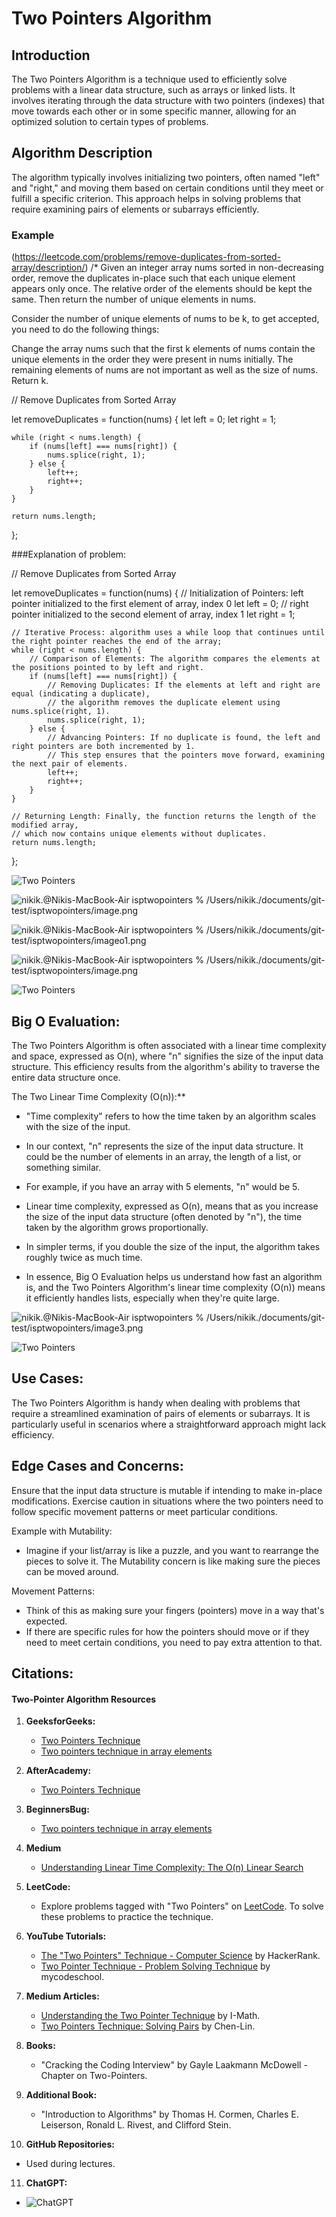 # Two Pointers Algorithm 

## Introduction
The Two Pointers Algorithm is a technique used to efficiently solve problems with a linear data structure, such as arrays or linked lists. It involves iterating through the data structure with two pointers (indexes) that move towards each other or in some specific manner, allowing for an optimized solution to certain types of problems.

## Algorithm Description
The algorithm typically involves initializing two pointers, often named "left" and "right," and moving them based on certain conditions until they meet or fulfill a specific criterion. This approach helps in solving problems that require examining pairs of elements or subarrays efficiently.

### Example 
(https://leetcode.com/problems/remove-duplicates-from-sorted-array/description/)
/*
Given an integer array nums sorted in non-decreasing order, remove the duplicates in-place such that each unique element appears only once. The relative order of the elements should be kept the same. Then return the number of unique elements in nums.

Consider the number of unique elements of nums to be k, to get accepted, you need to do the following things:

Change the array nums such that the first k elements of nums contain the unique elements in the order they were present in nums initially. The remaining elements of nums are not important as well as the size of nums.
Return k.

// Remove Duplicates from Sorted Array

let removeDuplicates = function(nums) {
    let left = 0;
    let right = 1;

    while (right < nums.length) {
        if (nums[left] === nums[right]) {
            nums.splice(right, 1);
        } else {
            left++;
            right++;
        }
    }

    return nums.length;
};


###Explanation of problem:

// Remove Duplicates from Sorted Array

let removeDuplicates = function(nums) {
    // Initialization of Pointers: left pointer initialized to the first element of array, index 0
    let left = 0;
    // right pointer initialized to the second element of array, index 1
    let right = 1;

    // Iterative Process: algorithm uses a while loop that continues until the right pointer reaches the end of the array;
    while (right < nums.length) {
        // Comparison of Elements: The algorithm compares the elements at the positions pointed to by left and right.
        if (nums[left] === nums[right]) {
            // Removing Duplicates: If the elements at left and right are equal (indicating a duplicate),
            // the algorithm removes the duplicate element using nums.splice(right, 1).
            nums.splice(right, 1);
        } else {
            // Advancing Pointers: If no duplicate is found, the left and right pointers are both incremented by 1.
            // This step ensures that the pointers move forward, examining the next pair of elements.
            left++;
            right++;
        }
    }

    // Returning Length: Finally, the function returns the length of the modified array,
    // which now contains unique elements without duplicates.
    return nums.length;
};


![Two Pointers](https://beginnersbug.com/two-pointer-algorithm/)

![nikik.@Nikis-MacBook-Air isptwopointers % /Users/nikik./documents/git-test/isptwopointers/image.png](image.png)


![nikik.@Nikis-MacBook-Air isptwopointers % /Users/nikik./documents/git-test/isptwopointers/imageo1.png](image01.png)

![nikik.@Nikis-MacBook-Air isptwopointers % /Users/nikik./documents/git-test/isptwopointers/image.png](image02.png)

![Two Pointers](https://afteracademy.com/blog/what-is-the-two-pointer-technique/)



## Big O Evaluation:
The Two Pointers Algorithm is often associated with a linear time complexity and space, expressed as O(n), where "n" signifies the size of the input data structure. This efficiency results from the algorithm's ability to traverse the entire data structure once.

The Two Linear Time Complexity (O(n)):**

   - "Time complexity" refers to how the time taken by an algorithm scales with the size of the input.  
   
   - In our context, "n" represents the size of the input data structure. It could be the number of elements in an array, the length of a list, or something similar.

   - For example, if you have an array with 5 elements, "n" would be 5.

   - Linear time complexity, expressed as O(n), means that as you increase the size of the input data structure (often denoted by "n"), the time taken by the algorithm grows proportionally.

   - In simpler terms, if you double the size of the input, the algorithm takes roughly twice as much time.
   
   - In essence, Big O Evaluation helps us understand how fast an algorithm is, and the Two Pointers Algorithm's linear time complexity (O(n)) means it efficiently handles lists, especially when they're quite large.

![nikik.@Nikis-MacBook-Air isptwopointers % /Users/nikik./documents/git-test/isptwopointers/image3.png](Image3.png)

![Two Pointers](https://medium.com/@er.simar.aneja/understanding-linear-time-complexity-the-o-n-linear-search-algorithm-6c00ba69e510)


## Use Cases:
The Two Pointers Algorithm is handy when dealing with problems that require a streamlined examination of pairs of elements or subarrays. It is particularly useful in scenarios where a straightforward approach might lack efficiency.

## Edge Cases and Concerns:
Ensure that the input data structure is mutable if intending to make in-place modifications.
Exercise caution in situations where the two pointers need to follow specific movement patterns or meet particular conditions.

Example with Mutability:

   - Imagine if your list/array is like a puzzle, and you want to rearrange the pieces to solve it. The Mutability concern is like making sure the pieces can be moved around.

 Movement Patterns:

   - Think of this as making sure your fingers (pointers) move in a way that's expected.
   - If there are specific rules for how the pointers should move or if they need to meet certain conditions, you need to pay extra attention to that.



## Citations:
#### Two-Pointer Algorithm Resources

1. **GeeksforGeeks:**
   - [Two Pointers Technique](https://www.geeksforgeeks.org/two-pointers-technique/)
   - [Two pointers technique in array elements](https://www.geeksforgeeks.org/two-pointers-technique/)

2. **AfterAcademy:**
   - [Two Pointers Technique](https://afteracademy.com/blog/what-is-the-two-pointer-technique/)
 
3. **BeginnersBug:**
   - [Two pointers technique in array elements](https://beginnersbug.com/two-pointer-algorithm/)

4. **Medium**
   - [Understanding Linear Time Complexity: The O(n) Linear Search](https://medium.com/@er.simar.aneja/understanding-linear-time-complexity-the-o-n-linear-search-algorithm-6c00ba69e510)

5. **LeetCode:**
   - Explore problems tagged with "Two Pointers" on [LeetCode](https://leetcode.com/tag/two-pointers/). To solve these problems to practice the technique.

6. **YouTube Tutorials:**
   - [The "Two Pointers" Technique - Computer Science](https://www.youtube.com/watch?v=3gDVInOGqCQ) by HackerRank.
   - [Two Pointer Technique - Problem Solving Technique](https://www.youtube.com/watch?v=Oi1fomNYp1c) by mycodeschool.

7. **Medium Articles:**
   - [Understanding the Two Pointer Technique](https://medium.com/i-math/understanding-the-two-pointer-technique-8f67d4c6a5f8) by I-Math.
   - [Two Pointers Technique: Solving Pairs](https://medium.com/@lenchen1112/two-pointers-technique-solving-pairs-253db2026a48) by Chen-Lin.

8. **Books:**
   - "Cracking the Coding Interview" by Gayle Laakmann McDowell - Chapter on Two-Pointers.

9. **Additional Book:**
   - "Introduction to Algorithms" by Thomas H. Cormen, Charles E. Leiserson, Ronald L. Rivest, and Clifford Stein.

10. **GitHub Repositories:**
   - Used during lectures.

11. **ChatGPT:**
   - ![ChatGPT](https://chat.openai.com/share/c36ede60-70e5-4a43-8516-f54756b139f9)




